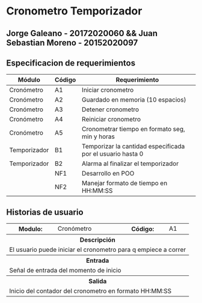 # Cronometro Temporizador

## Jorge Galeano - 20172020060 && Juan Sebastian Moreno - 20152020097

## Especificacion de requerimientos
| Módulo | Código | Requerimiento |
| ------------- | ------------- | ------------- |
| Cronómetro | A1 |	Iniciar cronometro |
| Cronómetro | A2 |	Guardado en memoria (10 espacios) |
| Cronómetro | A3 |	Detener cronometro |
| Cronómetro | A4 |	Reiniciar cronometro |
| Cronómetro | A5 | Cronometrar tiempo en formato seg, min y horas |
| Temporizador | B1 |	Temporizar la cantidad especificada por el usuario hasta 0 |
| Temporizador | B2 |	Alarma al finalizar el temporizador  |
| | NF1 |	Desarrollo en POO |
| | NF2 |	Manejar formato de tiempo en HH:MM:SS |

## Historias de usuario
<table>
	<tr>
		<th>Modulo:</th>
		<td>Cronómetro</td>
		<th>Código:</th>
		<td>A1</td>
	</tr>
	<tr>
		<th colspan="4">Descripción</th>
	</tr>
	<tr>
		<td colspan="4">El usuario puede iniciar el cronometro para q empiece a correr</td>
	</tr>
	<tr>
		<th colspan="4">Entrada</th>
	</tr>
	<tr>
		<td colspan="4">Señal de entrada del momento de inicio</td>
	</tr>
	<tr>
		<th colspan="4">Salida</th>
	</tr>
	<tr>
		<td colspan="4">Inicio del contador del cronometro en formato HH:MM:SS</td>
	</tr>
</table>
